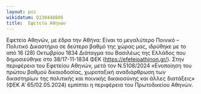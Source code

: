 ```yaml
---
layout: poi
wikidatum: Q130448606
title:  Εφετείο Αθηνών
---
```


Εφετείο Αθηνών, με έδρα την Αθήνα: Είναι το μεγαλύτερο Ποινικό – Πολιτικό Δικαστήριο σε δεύτερο βαθμό της χώρας μας, ιδρύθηκε με το από 16 (28) Οκτωβρίου 1834 Διάταγμα του Βασιλέως της Ελλάδος που δημοσιεύθηκε στο 38/17-11-1834 ΦΕΚ (https://efeteioathinon.gr/). Στην περιφέρεια του Εφετείου Αθηνών, μετά τον Ν.5108/2024 «Ενοποίηση του πρώτου βαθμού δικαιοδοσίας, χωροταξική αναδιάρθρωση των δικαστηρίων της πολιτικής και ποινικής δικαιοσύνης και άλλες διατάξεις» (ΦΕΚ Α’ 65/02.05.2024) εμπίπτει η περιφέρεια του Πρωτοδικείου Αθηνών.

